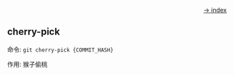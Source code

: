 <p dir='rtl' align='right'><a href="">index <-</a></p>

## cherry-pick

命令: `git cherry-pick {COMMIT_HASH}`

作用: 猴子偷桃